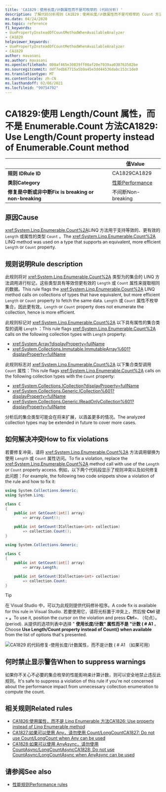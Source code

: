 ```yaml
---
title: 'CA1829：使用长度/计数属性而不是可枚举的 (代码分析) '
description: 了解代码分析规则 CA1829：使用长度/计数属性而不是可枚举的 Count 方法
ms.date: 04/24/2020
ms.topic: reference
f1_keywords:
- UsePropertyInsteadOfCountMethodWhenAvailableAnalyzer
- CA1829
helpviewer_keywords:
- UsePropertyInsteadOfCountMethodWhenAvailableAnalyzer
- CA1829
author: mavasani
ms.author: mavasani
ms.openlocfilehash: 008af465e30839ff00af20e7039aa038763502be
ms.sourcegitcommit: ddf7edb67715a5b9a45e3dd44536dabc153c1de0
ms.translationtype: MT
ms.contentlocale: zh-CN
ms.lasthandoff: 02/06/2021
ms.locfileid: "99754792"
---
```

# <a name="ca1829-use-lengthcount-property-instead-of-enumerablecount-method"></a><span data-ttu-id="d5b78-103">CA1829:使用 Length/Count 属性，而不是 Enumerable.Count 方法</span><span class="sxs-lookup"><span data-stu-id="d5b78-103">CA1829: Use Length/Count property instead of Enumerable.Count method</span></span>

| | <span data-ttu-id="d5b78-104">值</span><span class="sxs-lookup"><span data-stu-id="d5b78-104">Value</span></span> |
|-|-|
| <span data-ttu-id="d5b78-105">**规则 ID**</span><span class="sxs-lookup"><span data-stu-id="d5b78-105">**Rule ID**</span></span> |<span data-ttu-id="d5b78-106">CA1829</span><span class="sxs-lookup"><span data-stu-id="d5b78-106">CA1829</span></span>|
| <span data-ttu-id="d5b78-107">**类别**</span><span class="sxs-lookup"><span data-stu-id="d5b78-107">**Category**</span></span> |[<span data-ttu-id="d5b78-108">性能</span><span class="sxs-lookup"><span data-stu-id="d5b78-108">Performance</span></span>](performance-warnings.md)|
| <span data-ttu-id="d5b78-109">**修复是中断或非中断**</span><span class="sxs-lookup"><span data-stu-id="d5b78-109">**Fix is breaking or non-breaking**</span></span> |<span data-ttu-id="d5b78-110">不间断</span><span class="sxs-lookup"><span data-stu-id="d5b78-110">Non-breaking</span></span>|

## <a name="cause"></a><span data-ttu-id="d5b78-111">原因</span><span class="sxs-lookup"><span data-stu-id="d5b78-111">Cause</span></span>

<span data-ttu-id="d5b78-112"><xref:System.Linq.Enumerable.Count%2A>LINQ 方法用于支持等效的、更有效的 `Length` 或属性的类型 `Count` 。</span><span class="sxs-lookup"><span data-stu-id="d5b78-112">The <xref:System.Linq.Enumerable.Count%2A> LINQ method was used on a type that supports an equivalent, more efficient `Length` or `Count` property.</span></span>

## <a name="rule-description"></a><span data-ttu-id="d5b78-113">规则说明</span><span class="sxs-lookup"><span data-stu-id="d5b78-113">Rule description</span></span>

<span data-ttu-id="d5b78-114">此规则将对 <xref:System.Linq.Enumerable.Count%2A> 类型为的集合的 LINQ 方法调用进行标记，这些类型具有等效但更有效的 `Length` 或 `Count` 属性来提取相同的数据。</span><span class="sxs-lookup"><span data-stu-id="d5b78-114">This rule flags the <xref:System.Linq.Enumerable.Count%2A> LINQ method calls on collections of types that have equivalent, but more efficient `Length` or `Count` property to fetch the same data.</span></span> <span data-ttu-id="d5b78-115">`Length` 或 `Count` 属性不枚举集合，因此更有效。</span><span class="sxs-lookup"><span data-stu-id="d5b78-115">`Length` or `Count` property does not enumerate the collection, hence is more efficient.</span></span>

<span data-ttu-id="d5b78-116">此规则标记对 <xref:System.Linq.Enumerable.Count%2A> 以下具有属性的集合类型的调用 `Length` ：</span><span class="sxs-lookup"><span data-stu-id="d5b78-116">This rule flags <xref:System.Linq.Enumerable.Count%2A> calls on the following collection types with `Length` property:</span></span>

- <xref:System.Array?displayProperty=fullName>
- <xref:System.Collections.Immutable.ImmutableArray%601?displayProperty=fullName>

<span data-ttu-id="d5b78-117">此规则标志对 <xref:System.Linq.Enumerable.Count%2A> 以下集合类型调用 `Count` 属性：</span><span class="sxs-lookup"><span data-stu-id="d5b78-117">This rule flags <xref:System.Linq.Enumerable.Count%2A> calls on the following collection types with the `Count` property:</span></span>

- <xref:System.Collections.ICollection?displayProperty=fullName>
- <xref:System.Collections.Generic.ICollection%601?displayProperty=fullName>
- <xref:System.Collections.Generic.IReadOnlyCollection%601?displayProperty=fullName>

<span data-ttu-id="d5b78-118">分析后的集合类型可能会在将来扩展，以涵盖更多的情况。</span><span class="sxs-lookup"><span data-stu-id="d5b78-118">The analyzed collection types may be extended in future to cover more cases.</span></span>

## <a name="how-to-fix-violations"></a><span data-ttu-id="d5b78-119">如何解决冲突</span><span class="sxs-lookup"><span data-stu-id="d5b78-119">How to fix violations</span></span>

<span data-ttu-id="d5b78-120">若要修复冲突，请将 <xref:System.Linq.Enumerable.Count%2A> 方法调用替换为使用 `Length` 或 `Count` 属性访问。</span><span class="sxs-lookup"><span data-stu-id="d5b78-120">To fix a violation, replace the <xref:System.Linq.Enumerable.Count%2A> method call with use of the `Length` or `Count` property access.</span></span> <span data-ttu-id="d5b78-121">例如，以下两个代码段显示了规则冲突以及如何修复此问题：</span><span class="sxs-lookup"><span data-stu-id="d5b78-121">For example, the following two code snippets show a violation of the rule and how to fix it:</span></span>

```csharp
using System.Collections.Generic;
using System.Linq;

class C
{
    public int GetCount(int[] array)
        => array.Count();

    public int GetCount(ICollection<int> collection)
        => collection.Count();
}
```

```csharp
using System.Collections.Generic;

class C
{
    public int GetCount(int[] array)
        => array.Length;

    public int GetCount(ICollection<int> collection)
        => collection.Count;
}
```

> [!TIP]
> <span data-ttu-id="d5b78-122">在 Visual Studio 中，可以为此规则提供代码修补程序。</span><span class="sxs-lookup"><span data-stu-id="d5b78-122">A code fix is available for this rule in Visual Studio.</span></span> <span data-ttu-id="d5b78-123">若要使用它，请将光标置于冲突上，然后按 **Ctrl** 键 + **。**</span><span class="sxs-lookup"><span data-stu-id="d5b78-123">To use it, position the cursor on the violation and press **Ctrl**+**.**</span></span> <span data-ttu-id="d5b78-124">（句点）。</span><span class="sxs-lookup"><span data-stu-id="d5b78-124">(period).</span></span> <span data-ttu-id="d5b78-125">从提供的选项列表中选择 " **使用长度/计数" 属性而不是 "计数 ( # A1** 。</span><span class="sxs-lookup"><span data-stu-id="d5b78-125">Choose **Use Length/Count property instead of Count() when available** from the list of options that's presented.</span></span>
>
> ![CA1829 的代码修复-使用长度/计数属性，而不是计数 ( # A1 （如果可用）](media/ca1829-codefix.png)

## <a name="when-to-suppress-warnings"></a><span data-ttu-id="d5b78-127">何时禁止显示警告</span><span class="sxs-lookup"><span data-stu-id="d5b78-127">When to suppress warnings</span></span>

<span data-ttu-id="d5b78-128">如果你不关心不必要的集合枚举的性能影响来计算计数，则可以安全地禁止违反此规则。</span><span class="sxs-lookup"><span data-stu-id="d5b78-128">It's safe to suppress a violation of this rule if you're not concerned about the performance impact from unnecessary collection enumeration to compute the count.</span></span>

## <a name="related-rules"></a><span data-ttu-id="d5b78-129">相关规则</span><span class="sxs-lookup"><span data-stu-id="d5b78-129">Related rules</span></span>

- [<span data-ttu-id="d5b78-130">CA1826:使用属性，而不是 Linq Enumerable 方法</span><span class="sxs-lookup"><span data-stu-id="d5b78-130">CA1826: Use property instead of Linq Enumerable method</span></span>](ca1826.md)
- [<span data-ttu-id="d5b78-131">CA1827:如果可以使用 Any，请勿使用 Count/LongCount</span><span class="sxs-lookup"><span data-stu-id="d5b78-131">CA1827: Do not use Count/LongCount when Any can be used</span></span>](ca1827.md)
- [<span data-ttu-id="d5b78-132">CA1828:如果可以使用 AnyAsync，请勿使用 CountAsync/LongCountAsync</span><span class="sxs-lookup"><span data-stu-id="d5b78-132">CA1828: Do not use CountAsync/LongCountAsync when AnyAsync can be used</span></span>](ca1828.md)

## <a name="see-also"></a><span data-ttu-id="d5b78-133">请参阅</span><span class="sxs-lookup"><span data-stu-id="d5b78-133">See also</span></span>

- [<span data-ttu-id="d5b78-134">性能规则</span><span class="sxs-lookup"><span data-stu-id="d5b78-134">Performance rules</span></span>](performance-warnings.md)
